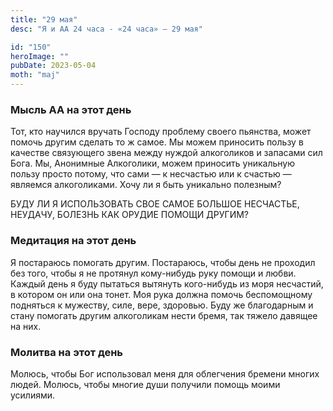 ```yaml
---
title: "29 мая"
desc: "Я и АА 24 часа - «24 часа» — 29 мая"

id: "150"
heroImage: ""
pubDate: 2023-05-04
moth: "maj"
---
```


### Мысль АА на этот день

Тот, кто научился вручать Господу проблему своего пьянства, может помочь
другим сделать то ж самое. Мы можем приносить пользу в качестве связующего
звена между нуждой алкоголиков и запасами сил Бога. Мы, Анонимные Алкоголики,
можем приносить уникальную пользу просто потому, что сами — к несчастью или к
счастью — являемся алкоголиками. Хочу ли я быть уникально полезным?

БУДУ ЛИ Я ИСПОЛЬЗОВАТЬ СВОЕ САМОЕ БОЛЬШОЕ НЕСЧАСТЬЕ, НЕУДАЧУ, БОЛЕЗНЬ КАК
ОРУДИЕ ПОМОЩИ ДРУГИМ?

### Медитация на этот день

Я постараюсь помогать другим. Постараюсь, чтобы день не проходил без того,
чтобы я не протянул кому-нибудь руку помощи и любви. Каждый день я буду
пытаться вытянуть кого-нибудь из моря несчастий, в котором он или она тонет.
Моя рука должна помочь беспомощному подняться к мужеству, силе, вере,
здоровью. Буду же благодарным и стану помогать другим алкоголикам нести бремя,
так тяжело давящее на них.

### Молитва на этот день

Молюсь, чтобы Бог использовал меня для облегчения бремени многих людей.
Молюсь, чтобы многие души получили помощь моими усилиями.
